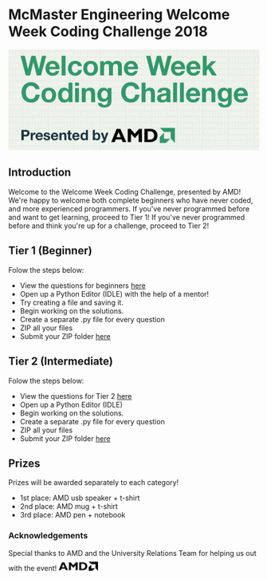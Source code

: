 # McMaster Engineering Welcome Week Coding Challenge 2018

![Image Not Found](wwcodingposter.png)

## Introduction

Welcome to the Welcome Week Coding Challenge, presented by AMD! We're happy to welcome both complete beginners who have never coded, and more experienced programmers. If you've never programmed before and want to get learning, proceed to Tier 1! If you've never programmed before and think you're up for a challenge, proceed to Tier 2!

## Tier 1 (Beginner)
Folow the steps below: 
* View the questions for beginners [here](tier1questions.pdf)
* Open up a Python Editor (IDLE) with the help of a mentor!
* Try creating a file and saving it.
* Begin working on the solutions. 
* Create a separate .py file for every question
* ZIP all your files
* Submit your ZIP folder [here](https://driveuploader.com/upload/4MwYgEj5xf/)

## Tier 2 (Intermediate)
Folow the steps below: 
* View the questions for Tier 2 [here](tier2questions.pdf)
* Open up a Python Editor (IDLE)
* Begin working on the solutions. 
* Create a separate .py file for every question
* ZIP all your files
* Submit your ZIP folder [here](https://driveuploader.com/upload/EnDi8QAEH7/)


## Prizes 
Prizes will be awarded separately to each category!
* 1st place: AMD usb speaker + t-shirt
* 2nd place: AMD mug + t-shirt
* 3rd place: AMD pen + notebook 

### Acknowledgements
Special thanks to AMD and the University Relations Team for helping us out with the event! 
![Image Not Found](amdlogo.png)
